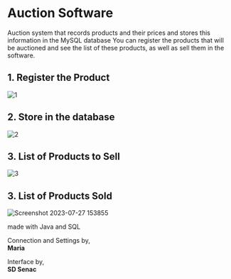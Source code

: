 # Auction Software
Auction system that records products and their prices and stores this information in the MySQL database
You can register the products that will be auctioned and see the list of these products, as well as sell them in the software.

## 1. Register the Product
![1](https://github.com/monocat-neko/LeiloesApp/assets/129681589/7c271ed2-ff07-4e03-b6a8-bb914e031115)

## 2. Store in the database
![2](https://github.com/monocat-neko/LeiloesApp/assets/129681589/db01dbf7-4700-4396-a7f2-5739f205211b)

## 3. List of Products to Sell
![3](https://github.com/monocat-neko/LeiloesApp/assets/129681589/acb979db-7540-43b0-80b0-4549b7cac01a)

## 3. List of Products Sold
![Screenshot 2023-07-27 153855](https://github.com/monocat-neko/LeiloesApp/assets/129681589/874b45f0-9162-40c2-b3e9-087669629f8f)


made with Java and SQL

Connection and Settings by,<br> 
**Maria**

Interface by,<br> 
**SD Senac**
